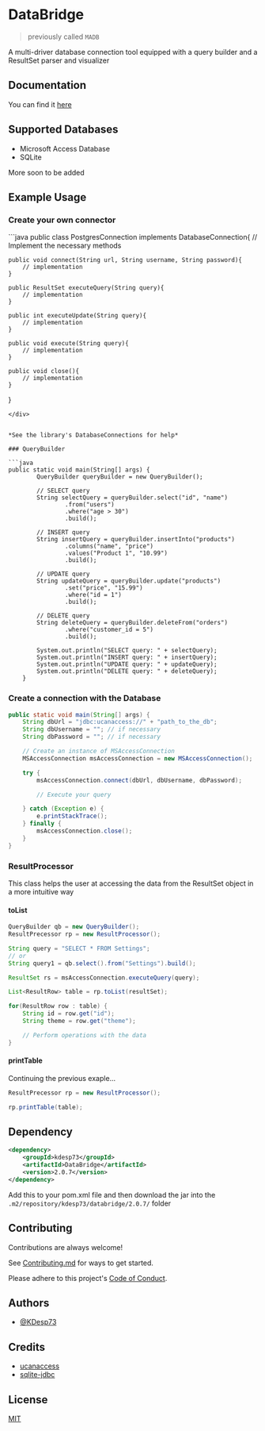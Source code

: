 # DataBridge

> previously called `MADB`

A multi-driver database connection tool equipped with a query builder and a ResultSet parser and visualizer

## Documentation

You can find it [here](https://kdesp73.github.io/DataBridge-Documentation)

## Supported Databases

- Microsoft Access Database
- SQLite

More soon to be added

## Example Usage

### Create your own connector

<div class="mockup-code">
```java
public class PostgresConnection implements DatabaseConnection{
	// Implement the necessary methods

	public void connect(String url, String username, String password){
		// implementation
	}

	public ResultSet executeQuery(String query){
		// implementation
	}

	public int executeUpdate(String query){
		// implementation
	}

	public void execute(String query){
		// implementation
	}

	public void close(){
		// implementation
	}

}
```
</div>


*See the library's DatabaseConnections for help*

### QueryBuilder

```java
public static void main(String[] args) {
        QueryBuilder queryBuilder = new QueryBuilder();

        // SELECT query
        String selectQuery = queryBuilder.select("id", "name")
                .from("users")
                .where("age > 30")
                .build();

        // INSERT query
        String insertQuery = queryBuilder.insertInto("products")
                .columns("name", "price")
                .values("Product 1", "10.99")
                .build();

        // UPDATE query
        String updateQuery = queryBuilder.update("products")
                .set("price", "15.99")
                .where("id = 1")
                .build();

        // DELETE query
        String deleteQuery = queryBuilder.deleteFrom("orders")
                .where("customer_id = 5")
                .build();

        System.out.println("SELECT query: " + selectQuery);
        System.out.println("INSERT query: " + insertQuery);
        System.out.println("UPDATE query: " + updateQuery);
        System.out.println("DELETE query: " + deleteQuery);
    }
```

### Create a connection with the Database

```java
public static void main(String[] args) {
	String dbUrl = "jdbc:ucanaccess://" + "path_to_the_db";
	String dbUsername = ""; // if necessary
	String dbPassword = ""; // if necessary

	// Create an instance of MSAccessConnection
	MSAccessConnection msAccessConnection = new MSAccessConnection();

	try {
		msAccessConnection.connect(dbUrl, dbUsername, dbPassword);

		// Execute your query

	} catch (Exception e) {
		e.printStackTrace();
	} finally {
		msAccessConnection.close();
	}
}
```

### ResultProcessor

This class helps the user at accessing the data from the ResultSet object in a more intuitive way

#### toList

```java
QueryBuilder qb = new QueryBuilder();
ResultPrecessor rp = new ResultProcessor();

String query = "SELECT * FROM Settings";
// or
String query1 = qb.select().from("Settings").build();

ResultSet rs = msAccessConnection.executeQuery(query);

List<ResultRow> table = rp.toList(resultSet);

for(ResultRow row : table) {
	String id = row.get("id");
	String theme = row.get("theme");

	// Perform operations with the data
}
```

#### printTable

Continuing the previous exaple...

```java
ResultPrecessor rp = new ResultProcessor();

rp.printTable(table);
```

## Dependency

```xml
<dependency>
	<groupId>kdesp73</groupId>
	<artifactId>DataBridge</artifactId>
	<version>2.0.7</version>
</dependency>
```

Add this to your pom.xml file and then download the jar into the `.m2/repository/kdesp73/databridge/2.0.7/` folder

## Contributing

Contributions are always welcome!

See [Contributing.md](https://github.com/KDesp73/DataBridge/blob/main/Contributing.md) for ways to get started.

Please adhere to this project's [Code of Conduct](https://github.com/KDesp73/DataBridge/blob/main/CODE_OF_CONDUCT.md).

## Authors

- [@KDesp73](https://github.com/KDesp73)

## Credits

- [ucanaccess](https://ucanaccess.sourceforge.net/site.html)
- [sqlite-jdbc](https://github.com/xerial/sqlite-jdbc)

## License

[MIT](https://choosealicense.com/licenses/mit/)

